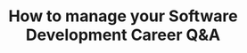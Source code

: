 ---
layout: post.njk
title: "How to manage your Software Development Career Q&A"
summary: "What should you study? The importance of Degrees, Internships, Github Repos, Portfolios and how to prove that you can be a developer."
thumb: "https://i.ytimg.com/vi/vlReYJkGNpQ/hqdefault.jpg"
hero: "https://i.ytimg.com/vi/vlReYJkGNpQ/maxresdefault.jpg"
video: vlReYJkGNpQ
---